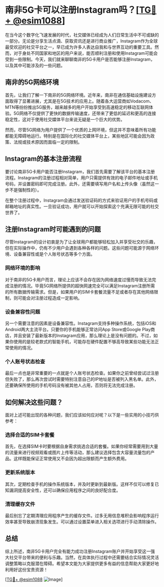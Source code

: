 # 南非5G卡可以注册Instagram吗？[[TG💪+ @esim1088](https://t.me/s/esim1088)]

在当今这个数字化飞速发展的时代，社交媒体已经成为人们日常生活中不可或缺的一部分。无论是分享生活点滴、获取资讯还是进行商业推广，Instagram作为全球最受欢迎的社交平台之一，早已成为许多人表达自我和与世界互动的重要工具。然而，对于身处不同国家和地区的用户来说，能否顺利注册和使用Instagram可能会受到一些限制。今天，我们就来聊聊南非的5G卡用户是否能够注册Instagram，以及其中可能涉及的一些问题。

## 南非的5G网络环境

首先，让我们了解一下南非的5G网络环境。近年来，南非在通信基础设施建设方面取得了显著进展，尤其是在5G技术的应用上。随着各大运营商如Vodacom、MTN等纷纷推出5G服务，越来越多的用户开始享受到高速稳定的移动互联网体验。5G网络不仅提供了更快的数据传输速度，还带来了更低的延迟和更高的连接稳定性，这对于使用社交媒体平台来说无疑是一个巨大的优势。

然而，尽管5G网络为用户提供了一个优质的上网环境，但这并不意味着所有功能都能无障碍地运行。特别是在国际化的社交媒体平台上，某些地区可能会因为政策、法规或技术原因而面临一定的限制。

## Instagram的基本注册流程

要讨论南非5G卡用户能否注册Instagram，我们首先需要了解该平台的基本注册流程。Instagram的注册过程相对简单，用户只需提供有效的电子邮件地址或手机号码，并设置密码即可完成注册。此外，还需要填写用户名和上传头像（虽然这一步不是强制性的）。

在整个注册过程中，Instagram会通过发送验证码的方式来验证用户的手机号码或邮箱地址的真实性。一旦验证成功，用户就可以开始探索这个充满无限可能的社交世界了。

## 注册Instagram时可能遇到的问题

尽管Instagram的设计初衷是为了让全球用户都能够轻松加入并享受社交的乐趣，但在实际操作中，仍有不少用户会遇到各种各样的问题。这些问题可能源于网络环境、设备兼容性或是个人账号状态等多个方面。

### 网络环境的影响

对于南非的5G卡用户而言，理论上应该不会存在因为网络速度过慢而导致无法完成注册的情况。毕竟5G网络所提供的超快网速完全可以满足Instagram注册所需的所有数据传输需求。但是，如果用户的SIM卡套餐流量不足或者存在其他网络限制，则可能会对注册过程造成一定影响。

### 设备兼容性问题

另一个需要注意的因素是设备兼容性。Instagram支持多种操作系统，包括iOS和Android两大主流平台。只要你的手机能够正常访问App Store或Google Play商店，并且安装了最新版本的Instagram应用，那么理论上是没有问题的。不过，如果你使用的是较老款式的智能手机，可能存在硬件配置不够高导致某些功能无法正常使用的情况。

### 个人账号状态检查

最后一点也是非常重要的一点就是个人账号状态检查。如果你之前曾经尝试过注册但失败了，那么再次尝试时需要特别注意自己的IP地址是否被列入黑名单。此外，还要确保所使用的手机号码没有被其他人占用，否则将无法完成注册。

## 如何解决这些问题？

面对上述可能出现的各种问题，我们应该如何应对呢？以下是一些实用的小技巧供参考：

### 选择合适的SIM卡套餐

首先，在选择SIM卡时要根据自身需求挑选合适的套餐。如果你经常需要用到大量的流量来进行视频观看或图片上传等活动，那么建议选择包含大容量流量包的产品。这样既能保证正常使用又不会因为超出限额而产生额外费用。

### 更新系统版本

其次，定期检查手机的操作系统版本，并及时更新到最新版。这样不仅可以修复已知漏洞提高安全性，还可以确保应用程序之间的良好配合度。

### 清理缓存文件

最后别忘了定期清理应用程序产生的缓存文件。过多无用信息堆积会影响程序运行效率甚至导致崩溃现象发生。可以通过设置菜单进入相关选项进行手动清除操作。

## 总结

综上所述，南非5G卡用户完全有能力成功注册Instagram账户并开始享受这一强大社交平台带来的便利与乐趣。当然，在具体执行过程中还需要结合实际情况灵活调整策略以克服潜在障碍。希望本文能为大家提供更多有益的信息帮助大家更好地利用好这份宝贵资源！

[[TG💪+ @esim1088](https://t.me/s/esim1088) ![Image](https://i.postimg.cc/4NQfJmqS/Snipaste-2025-05-13-00-14-12.png)]